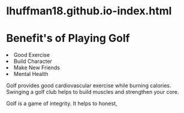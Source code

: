# lhuffman18.github.io-index.html
<!DOCTYPE html><html>
  <head>
    <metacharset="utf-8">
      <title>Golf</title>
      </head>
    <body>
      <h1>Benefit's of Playing Golf</h1>
      <li>Good Exercise</li>
      <li>Build Character</li>
      <li>Make New Friends</li>
      <li>Mental Health</li>
      <p>Golf provides good cardiovascular exercise while burning calories. Swinging a golf club helps to build muscles and strengthen your core.</p>
      <p>Golf is a game of integrity. It helps to  honest, 
      
      
     
        
